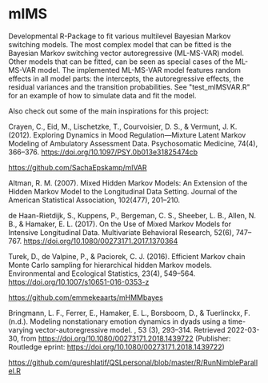 # mlMS
Developmental R-Package to fit various multilevel Bayesian Markov switching models. 
The most complex model that can be fitted is the Bayesian Markov switching vector autoregressive (ML-MS-VAR) model. 
Other models that can be fitted, can be seen as special cases of the ML-MS-VAR model. The implemented ML-MS-VAR model
features random effects in all model parts: the intercepts, the autoregressive effects, 
the residual variances and the transition probabilities. See "test_mlMSVAR.R" for an example of how to simulate data
and fit the model. 


Also check out some of the main inspirations for this project:

Crayen, C., Eid, M., Lischetzke, T., Courvoisier, D. S., & Vermunt, J. K. (2012). 
Exploring Dynamics in Mood Regulation—Mixture Latent Markov Modeling of Ambulatory Assessment Data. 
Psychosomatic Medicine, 74(4), 366–376. https://doi.org/10.1097/PSY.0b013e31825474cb

https://github.com/SachaEpskamp/mlVAR

Altman, R. M. (2007). Mixed Hidden Markov Models: An Extension of the Hidden Markov Model to the Longitudinal Data Setting. 
Journal of the American Statistical Association, 102(477), 201–210.

de Haan-Rietdijk, S., Kuppens, P., Bergeman, C. S., Sheeber, L. B., Allen, N. B., & Hamaker, E. L. (2017). 
On the Use of Mixed Markov Models for Intensive Longitudinal Data. 
Multivariate Behavioral Research, 52(6), 747–767. https://doi.org/10.1080/00273171.2017.1370364

Turek, D., de Valpine, P., & Paciorek, C. J. (2016). 
Efficient Markov chain Monte Carlo sampling for hierarchical hidden Markov models. 
Environmental and Ecological Statistics, 23(4), 549–564. https://doi.org/10.1007/s10651-016-0353-z

https://github.com/emmekeaarts/mHMMbayes

Bringmann, L. F., Ferrer, E., Hamaker, E. L., Borsboom, D., & Tuerlinckx,
F. (n.d.). Modeling nonstationary emotion dynamics in dyads using a time-
varying vector-autoregressive model. , 53 (3), 293–314. Retrieved 2022-03-30, from
https://doi.org/10.1080/00273171.2018.1439722 (Publisher: Routledge eprint:
https://doi.org/10.1080/00273171.2018.1439722)

https://github.com/qureshlatif/QSLpersonal/blob/master/R/RunNimbleParallel.R

